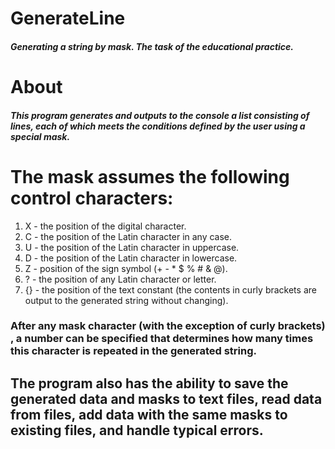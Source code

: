 # GenerateLine

##### Generating a string by mask. The task of the educational practice.


# About

##### This program generates and outputs to the console a list consisting of lines, each of which meets the conditions defined by the user using a special mask.


# The mask assumes the following control characters:
1. X - the position of the digital character.
2. C - the position of the Latin character in any case.
3. U - the position of the Latin character in uppercase.
4. D - the position of the Latin character in lowercase.
5. Z - position of the sign symbol (+ - * $ % # & @).
6. ? - the position of any Latin character or letter.
7. {} - the position of the text constant (the contents in curly brackets are output to the generated string without changing).

### After any mask character (with the exception of curly brackets) , a number can be specified that determines how many times this character is repeated in the generated string.

## The program also has the ability to save the generated data and masks to text files, read data from files, add data with the same masks to existing files, and handle typical errors.
